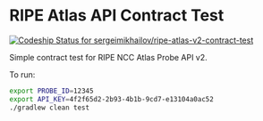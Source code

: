 # RIPE Atlas API Contract Test

[ ![Codeship Status for sergeimikhailov/ripe-atlas-v2-contract-test](https://app.codeship.com/projects/26d2ce50-f2fc-0134-fad2-66135ababc06/status?branch=master)](https://app.codeship.com/projects/209858)

Simple contract test for RIPE NCC Atlas Probe API v2.

To run:

```bash
export PROBE_ID=12345
export API_KEY=4f2f65d2-2b93-4b1b-9cd7-e13104a0ac52
./gradlew clean test
```